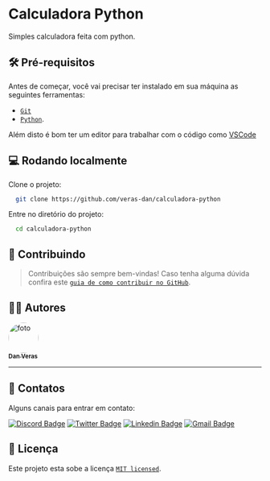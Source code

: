# Calculadora Python

Simples calculadora feita com python.

## 🛠 Pré-requisitos

Antes de começar, você vai precisar ter instalado em sua máquina as seguintes ferramentas:

 - [`Git`](https://git-scm.com)
 - [`Python`](https://www.python.org/). 

Além disto é bom ter um editor para trabalhar com o código como [VSCode](https://code.visualstudio.com/)

## 💻 Rodando localmente

Clone o projeto:

```bash
  git clone https://github.com/veras-dan/calculadora-python
```

Entre no diretório do projeto:

```bash
  cd calculadora-python
```

## 📝 Contribuindo

> Contribuições são sempre bem-vindas! Caso tenha alguma dúvida confira este [`guia de como contribuir no GitHub`](./CONTRIBUTING.md).

## ✍🏻 Autores

<a href="https://github.com/veras-dan">
 <img style="border-radius: 50%;" src="https://media.discordapp.net/attachments/891798888594436199/980284436954357780/perfil_dan.jpg?width=100&height=100" width="60px;" alt="foto"/>
 <br />
 <sub><b>Dan Veras</b></sub></a>
 <br />

---

## 📖 Contatos 

Alguns canais para entrar em contato:

[![Discord Badge](https://img.shields.io/badge/Discord-7289DA?style=for-the-badge&logo=discord&logoColor=white)](https://discord.com/users/Dan#5690)
[![Twitter Badge](https://img.shields.io/badge/Twitter-1ca0f1?style=for-the-badge&labelColor=1ca0f1&logo=twitter&logoColor=white&link=https://twitter.com/veras_dan)](https://twitter.com/veras_dan) 
[![Linkedin Badge](https://img.shields.io/badge/-Linkedin-blue?style=for-the-badge&logo=Linkedin&logoColor=white&link=https://www.linkedin.com/in/verasdanilo/)](https://www.linkedin.com/in/verasdanilo/) 
[![Gmail Badge](https://img.shields.io/badge/-Gmail-FF3333?style=for-the-badge&logo=gmail&logoColor=white&link=mailto:dveras1623@gmail.com)](mailto:dveras1623@gmail.com)

## 📝 Licença

Este projeto esta sobe a licença [`MIT licensed`](./LICENSE).
